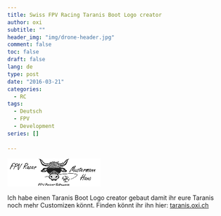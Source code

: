 ```yaml
---
title: Swiss FPV Racing Taranis Boot Logo creator
author: oxi
subtitle: ""
header_img: "img/drone-header.jpg"
comment: false
toc: false
draft: false
lang: de
type: post
date: "2016-03-21"
categories:
  - RC
tags:
  - Deutsch
  - FPV
  - Development
series: []

---
```

![Taranis Example](img/taranis_example.png)

Ich habe einen Taranis Boot Logo creator gebaut damit ihr eure Taranis noch mehr Customizen könnt. Finden könnt ihr ihn hier: [taranis.oxi.ch](http://taranis.oxi.ch/)
